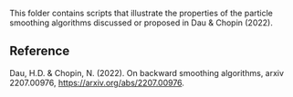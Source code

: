 This folder contains scripts that illustrate the properties of the particle smoothing
algorithms discussed or proposed in Dau & Chopin (2022).


Reference
---------
Dau, H.D. & Chopin, N. (2022). On backward smoothing algorithms, arxiv 2207.00976, 
<https://arxiv.org/abs/2207.00976>.
